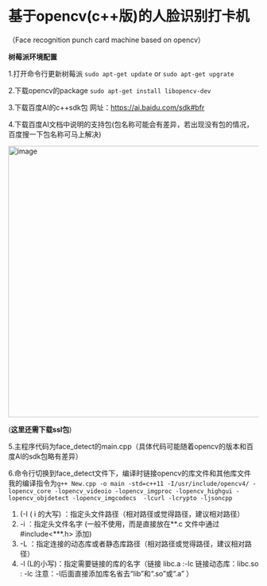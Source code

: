 # 基于opencv(c++版)的人脸识别打卡机
（Face recognition punch card machine based on opencv）

**树莓派环境配置**

1.打开命令行更新树莓派
 `sudo apt-get update` or `sudo apt-get upgrate`

2.下载opencv的package 
`sudo apt-get install libopencv-dev`

3.下载百度AI的c++sdk包
网址：https://ai.baidu.com/sdk#bfr

4.下载百度AI文档中说明的支持包(包名称可能会有差异，若出现没有包的情况，百度搜一下包名称可马上解决)

<img width="546" alt="image" src="https://github.com/haimianxx/raspberrypiiii/assets/151319710/6fd98b8b-55ad-426f-aeb8-fbc939caf069">

(**这里还需下载ssl包**)

5.主程序代码为face_detect的main.cpp（具体代码可能随着opencv的版本和百度AI的sdk包略有差异）

6.命令行切换到face_detect文件下，编译时链接opencv的库文件和其他库文件
我的编译指令为```g++ New.cpp -o main -std=c++11 -I/usr/include/opencv4/
-lopencv_core -lopencv_videoio -lopencv_imgproc -lopencv_highgui -lopencv_objdetect -lopencv_imgcodecs  -lcurl -lcrypto -ljsoncpp``` 
  1. (-I ( i 的大写)  ：指定头文件路径（相对路径或觉得路径，建议相对路径）
  2. -i              ：指定头文件名字 (一般不使用，而是直接放在**.c 文件中通过#include<***.h> 添加)
  3. -L              ：指定连接的动态库或者静态库路径（相对路径或觉得路径，建议相对路径）
  4. -l (L的小写)：指定需要链接的库的名字（链接 libc.a :-lc 链接动态库：libc.so : -lc 注意：-l后面直接添加库名省去“lib”和“.so”或“.a”  ）


